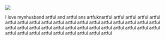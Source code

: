 ![](https://imagekit.io/tools/asset-public-link?detail=%7B%22name%22%3A%221000094956.jpg%22%2C%22type%22%3A%22image%2Fjpeg%22%2C%22signedurl_expire%22%3A%222028-04-15T23%3A40%3A21.455Z%22%2C%22signedUrl%22%3A%22https%3A%2F%2Fmedia-hosting.imagekit.io%2F3ea7e8d312354a11%2F1000094956.jpg%3FExpires%3D1839454821%26Key-Pair-Id%3DK2ZIVPTIP2VGHC%26Signature%3DKzxJwjso5aiY3aTqf~XDT8a~LOVNqpFF-ZMnaBynfmxtH0yrukn5qCGUJeK9hn88s2~0V0Ph~mEXNHPXA6-SvywzAlb8ZlddtoetpTNitdRv6EdsG1i-quYLJBwRyu6lW6RJH0jKHQWJpfDJSg8vrFZ5fkbOa9VIiCDJxL2HNRXAIkTbtXAz5hzHpACBhYc3697bYtRg-d0FuqSi9-cn21ioOTHYacyxjf6ajnhWxtl5lzzwhRA-lHaBkoWVlseI~KFD-jr8ynkgyIKHjM7JKxSbQbeTke4iYp5TLFZ0IrH0SagddeoWiWBHnqDNu2h-m8D~HCYHbjVAuu0VE1I90Q__%22%7D)

I love mynhusband artful and artful ans artfuknartful artful artful artful artful artful artful artful artful artful artful artful artful artful artful artful artful artful artful artful artful artful artful artful artful artful artful artful artful artful artful artful artful artful artful artful artful artful artful artful 
